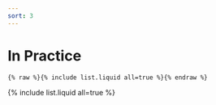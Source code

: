 ```yaml
---
sort: 3
---
```


# In Practice

```
{% raw %}{% include list.liquid all=true %}{% endraw %}
```
{% include list.liquid all=true %}
